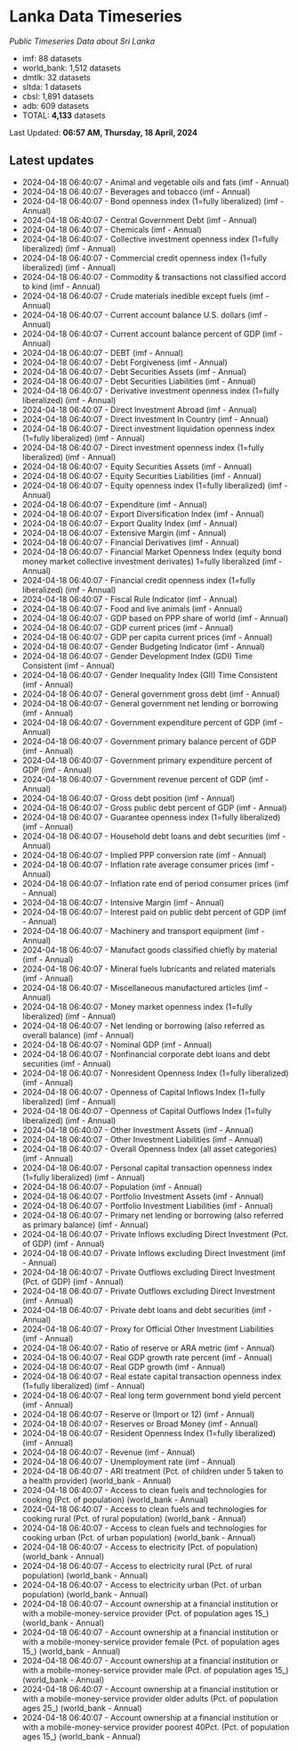 # Lanka Data Timeseries
*Public Timeseries Data about Sri Lanka*

* imf: 88 datasets
* world_bank: 1,512 datasets
* dmtlk: 32 datasets
* sltda: 1 datasets
* cbsl: 1,891 datasets
* adb: 609 datasets
* TOTAL: **4,133** datasets

Last Updated: **06:57 AM, Thursday, 18 April, 2024**

## Latest updates

* 2024-04-18 06:40:07 - Animal and vegetable oils and fats (imf - Annual)
* 2024-04-18 06:40:07 - Beverages and tobacco (imf - Annual)
* 2024-04-18 06:40:07 - Bond openness index (1=fully liberalized) (imf - Annual)
* 2024-04-18 06:40:07 - Central Government Debt (imf - Annual)
* 2024-04-18 06:40:07 - Chemicals (imf - Annual)
* 2024-04-18 06:40:07 - Collective investment openness index (1=fully liberalized) (imf - Annual)
* 2024-04-18 06:40:07 - Commercial credit openness index (1=fully liberalized) (imf - Annual)
* 2024-04-18 06:40:07 - Commodity & transactions not classified accord to kind (imf - Annual)
* 2024-04-18 06:40:07 - Crude materials inedible except fuels (imf - Annual)
* 2024-04-18 06:40:07 - Current account balance U.S. dollars (imf - Annual)
* 2024-04-18 06:40:07 - Current account balance percent of GDP (imf - Annual)
* 2024-04-18 06:40:07 - DEBT (imf - Annual)
* 2024-04-18 06:40:07 - Debt Forgiveness (imf - Annual)
* 2024-04-18 06:40:07 - Debt Securities Assets (imf - Annual)
* 2024-04-18 06:40:07 - Debt Securities Liabilities (imf - Annual)
* 2024-04-18 06:40:07 - Derivative investment openness index (1=fully liberalized) (imf - Annual)
* 2024-04-18 06:40:07 - Direct Investment Abroad (imf - Annual)
* 2024-04-18 06:40:07 - Direct Investment In Country (imf - Annual)
* 2024-04-18 06:40:07 - Direct investment liquidation openness index (1=fully liberalized) (imf - Annual)
* 2024-04-18 06:40:07 - Direct investment openness index (1=fully liberalized) (imf - Annual)
* 2024-04-18 06:40:07 - Equity Securities Assets (imf - Annual)
* 2024-04-18 06:40:07 - Equity Securities Liabilities (imf - Annual)
* 2024-04-18 06:40:07 - Equity openness index (1=fully liberalized) (imf - Annual)
* 2024-04-18 06:40:07 - Expenditure (imf - Annual)
* 2024-04-18 06:40:07 - Export Diversification Index (imf - Annual)
* 2024-04-18 06:40:07 - Export Quality Index (imf - Annual)
* 2024-04-18 06:40:07 - Extensive Margin (imf - Annual)
* 2024-04-18 06:40:07 - Financial Derivatives (imf - Annual)
* 2024-04-18 06:40:07 - Financial Market Openness Index (equity bond money market collective investment derivates) 1=fully liberalized (imf - Annual)
* 2024-04-18 06:40:07 - Financial credit openness index (1=fully liberalized) (imf - Annual)
* 2024-04-18 06:40:07 - Fiscal Rule Indicator (imf - Annual)
* 2024-04-18 06:40:07 - Food and live animals (imf - Annual)
* 2024-04-18 06:40:07 - GDP based on PPP share of world (imf - Annual)
* 2024-04-18 06:40:07 - GDP current prices (imf - Annual)
* 2024-04-18 06:40:07 - GDP per capita current prices (imf - Annual)
* 2024-04-18 06:40:07 - Gender Budgeting Indicator (imf - Annual)
* 2024-04-18 06:40:07 - Gender Development Index (GDI) Time Consistent (imf - Annual)
* 2024-04-18 06:40:07 - Gender Inequality Index (GII) Time Consistent (imf - Annual)
* 2024-04-18 06:40:07 - General government gross debt (imf - Annual)
* 2024-04-18 06:40:07 - General government net lending or borrowing (imf - Annual)
* 2024-04-18 06:40:07 - Government expenditure percent of GDP (imf - Annual)
* 2024-04-18 06:40:07 - Government primary balance percent of GDP (imf - Annual)
* 2024-04-18 06:40:07 - Government primary expenditure percent of GDP (imf - Annual)
* 2024-04-18 06:40:07 - Government revenue percent of GDP (imf - Annual)
* 2024-04-18 06:40:07 - Gross debt position (imf - Annual)
* 2024-04-18 06:40:07 - Gross public debt percent of GDP (imf - Annual)
* 2024-04-18 06:40:07 - Guarantee openness index (1=fully liberalized) (imf - Annual)
* 2024-04-18 06:40:07 - Household debt loans and debt securities (imf - Annual)
* 2024-04-18 06:40:07 - Implied PPP conversion rate (imf - Annual)
* 2024-04-18 06:40:07 - Inflation rate average consumer prices (imf - Annual)
* 2024-04-18 06:40:07 - Inflation rate end of period consumer prices (imf - Annual)
* 2024-04-18 06:40:07 - Intensive Margin (imf - Annual)
* 2024-04-18 06:40:07 - Interest paid on public debt percent of GDP (imf - Annual)
* 2024-04-18 06:40:07 - Machinery and transport equipment (imf - Annual)
* 2024-04-18 06:40:07 - Manufact goods classified chiefly by material (imf - Annual)
* 2024-04-18 06:40:07 - Mineral fuels lubricants and related materials (imf - Annual)
* 2024-04-18 06:40:07 - Miscellaneous manufactured articles (imf - Annual)
* 2024-04-18 06:40:07 - Money market openness index (1=fully liberalized) (imf - Annual)
* 2024-04-18 06:40:07 - Net lending or borrowing (also referred as overall balance) (imf - Annual)
* 2024-04-18 06:40:07 - Nominal GDP (imf - Annual)
* 2024-04-18 06:40:07 - Nonfinancial corporate debt loans and debt securities (imf - Annual)
* 2024-04-18 06:40:07 - Nonresident Openness Index (1=fully liberalized) (imf - Annual)
* 2024-04-18 06:40:07 - Openness of Capital Inflows Index (1=fully liberalized) (imf - Annual)
* 2024-04-18 06:40:07 - Openness of Capital Outflows Index (1=fully liberalized) (imf - Annual)
* 2024-04-18 06:40:07 - Other Investment Assets (imf - Annual)
* 2024-04-18 06:40:07 - Other Investment Liabilities (imf - Annual)
* 2024-04-18 06:40:07 - Overall Openness Index (all asset categories) (imf - Annual)
* 2024-04-18 06:40:07 - Personal capital transaction openness index (1=fully liberalized) (imf - Annual)
* 2024-04-18 06:40:07 - Population (imf - Annual)
* 2024-04-18 06:40:07 - Portfolio Investment Assets (imf - Annual)
* 2024-04-18 06:40:07 - Portfolio Investment Liabilities (imf - Annual)
* 2024-04-18 06:40:07 - Primary net lending or borrowing (also referred as primary balance) (imf - Annual)
* 2024-04-18 06:40:07 - Private Inflows excluding Direct Investment (Pct. of GDP) (imf - Annual)
* 2024-04-18 06:40:07 - Private Inflows excluding Direct Investment (imf - Annual)
* 2024-04-18 06:40:07 - Private Outflows excluding Direct Investment (Pct. of GDP) (imf - Annual)
* 2024-04-18 06:40:07 - Private Outflows excluding Direct Investment (imf - Annual)
* 2024-04-18 06:40:07 - Private debt loans and debt securities (imf - Annual)
* 2024-04-18 06:40:07 - Proxy for Official Other Investment Liabilities (imf - Annual)
* 2024-04-18 06:40:07 - Ratio of reserve or ARA metric (imf - Annual)
* 2024-04-18 06:40:07 - Real GDP growth rate percent (imf - Annual)
* 2024-04-18 06:40:07 - Real GDP growth (imf - Annual)
* 2024-04-18 06:40:07 - Real estate capital transaction openness index (1=fully liberalized) (imf - Annual)
* 2024-04-18 06:40:07 - Real long term government bond yield percent (imf - Annual)
* 2024-04-18 06:40:07 - Reserve or (Import or 12) (imf - Annual)
* 2024-04-18 06:40:07 - Reserves or Broad Money (imf - Annual)
* 2024-04-18 06:40:07 - Resident Openness Index (1=fully liberalized) (imf - Annual)
* 2024-04-18 06:40:07 - Revenue (imf - Annual)
* 2024-04-18 06:40:07 - Unemployment rate (imf - Annual)
* 2024-04-18 06:40:07 - ARI treatment (Pct. of children under 5 taken to a health provider) (world_bank - Annual)
* 2024-04-18 06:40:07 - Access to clean fuels and technologies for cooking (Pct. of population) (world_bank - Annual)
* 2024-04-18 06:40:07 - Access to clean fuels and technologies for cooking rural (Pct. of rural population) (world_bank - Annual)
* 2024-04-18 06:40:07 - Access to clean fuels and technologies for cooking urban (Pct. of urban population) (world_bank - Annual)
* 2024-04-18 06:40:07 - Access to electricity (Pct. of population) (world_bank - Annual)
* 2024-04-18 06:40:07 - Access to electricity rural (Pct. of rural population) (world_bank - Annual)
* 2024-04-18 06:40:07 - Access to electricity urban (Pct. of urban population) (world_bank - Annual)
* 2024-04-18 06:40:07 - Account ownership at a financial institution or with a mobile-money-service provider (Pct. of population ages 15_) (world_bank - Annual)
* 2024-04-18 06:40:07 - Account ownership at a financial institution or with a mobile-money-service provider female (Pct. of population ages 15_) (world_bank - Annual)
* 2024-04-18 06:40:07 - Account ownership at a financial institution or with a mobile-money-service provider male (Pct. of population ages 15_) (world_bank - Annual)
* 2024-04-18 06:40:07 - Account ownership at a financial institution or with a mobile-money-service provider older adults (Pct. of population ages 25_) (world_bank - Annual)
* 2024-04-18 06:40:07 - Account ownership at a financial institution or with a mobile-money-service provider poorest 40Pct. (Pct. of population ages 15_) (world_bank - Annual)
